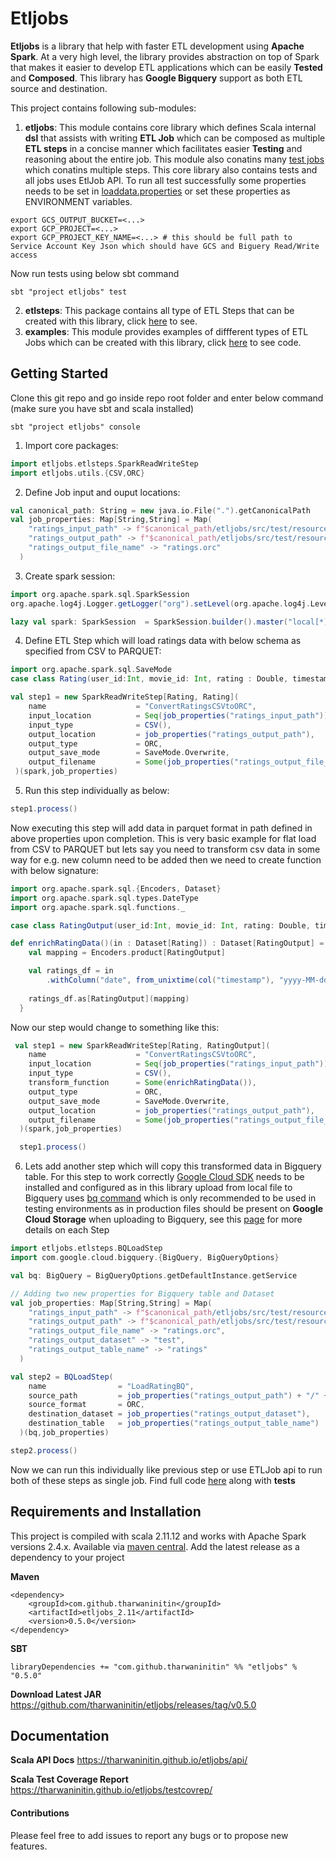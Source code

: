 Etljobs
====

**Etljobs** is a library that help with faster ETL development using **Apache Spark**. At a very high level,
the library provides abstraction on top of Spark that makes it easier to develop ETL applications which can be easily **Tested** and **Composed**. This library has **Google Bigquery** support as both ETL source and destination.

This project contains following sub-modules:

1. **etljobs**:
 This module contains core library which defines Scala internal **dsl** that assists with writing **ETL Job** which can be composed as multiple **ETL steps** in a concise manner which facilitates easier **Testing** and reasoning about the entire job. This module also conatins many [test jobs](etljobs/src/test/scala) which conatins multiple steps. This core library also contains tests and all jobs uses EtlJob API. To run all test successfully some properties needs to be set in [loaddata.properties](etljobs/src/test/resources/loaddata.properties) or set these properties as ENVIRONMENT variables.
 ```shell
 export GCS_OUTPUT_BUCKET=<...>
 export GCP_PROJECT=<...>
 export GCP_PROJECT_KEY_NAME=<...> # this should be full path to Service Account Key Json which should have GCS and Biguery Read/Write access
 ```
 Now run tests using below sbt command
 ```shell
sbt "project etljobs" test
```
2. **etlsteps**:
 This package contains all type of ETL Steps that can be created with this library, click [here](etljobs/src/main/scala/etljobs/etlsteps) to see.
3. **examples**:
 This module provides examples of diffferent types of ETL Jobs which can be created with this library, click [here](examples/src/main/scala/examples) to see code.

## Getting Started
Clone this git repo and go inside repo root folder and enter below command (make sure you have sbt and scala installed)
```shell
sbt "project etljobs" console
```
1. Import core packages:
```scala
import etljobs.etlsteps.SparkReadWriteStep
import etljobs.utils.{CSV,ORC}
```
2. Define Job input and ouput locations:
```scala
val canonical_path: String = new java.io.File(".").getCanonicalPath
val job_properties: Map[String,String] = Map(
    "ratings_input_path" -> f"$canonical_path/etljobs/src/test/resources/input/movies/ratings/*",
    "ratings_output_path" -> f"$canonical_path/etljobs/src/test/resources/output/movies/ratings",
    "ratings_output_file_name" -> "ratings.orc"
  )
```
3. Create spark session:
```scala
import org.apache.spark.sql.SparkSession
org.apache.log4j.Logger.getLogger("org").setLevel(org.apache.log4j.Level.WARN)

lazy val spark: SparkSession  = SparkSession.builder().master("local[*]").getOrCreate()
```
4. Define ETL Step which will load ratings data with below schema as specified from CSV to PARQUET:
```scala
import org.apache.spark.sql.SaveMode
case class Rating(user_id:Int, movie_id: Int, rating : Double, timestamp: Long)

val step1 = new SparkReadWriteStep[Rating, Rating](
    name                    = "ConvertRatingsCSVtoORC",
    input_location          = Seq(job_properties("ratings_input_path")),
    input_type              = CSV(),
    output_location         = job_properties("ratings_output_path"),
    output_type             = ORC,
    output_save_mode        = SaveMode.Overwrite,
    output_filename         = Some(job_properties("ratings_output_file_name"))
 )(spark,job_properties)
```
5. Run this step individually as below:
```scala
step1.process()
```
Now executing this step will add data in parquet format in path defined in above properties upon completion. This is very basic example for flat load from CSV to PARQUET but lets say you need to transform csv data in some way for e.g. new column need to be added then we need to create function with below signature:
```scala
import org.apache.spark.sql.{Encoders, Dataset}
import org.apache.spark.sql.types.DateType
import org.apache.spark.sql.functions._

case class RatingOutput(user_id:Int, movie_id: Int, rating: Double, timestamp: Long, date: java.sql.Date)

def enrichRatingData()(in : Dataset[Rating]) : Dataset[RatingOutput] = {
    val mapping = Encoders.product[RatingOutput]

    val ratings_df = in
        .withColumn("date", from_unixtime(col("timestamp"), "yyyy-MM-dd").cast(DateType))
    
    ratings_df.as[RatingOutput](mapping)
  }
```
Now our step would change to something like this:
```scala
 val step1 = new SparkReadWriteStep[Rating, RatingOutput](
    name                    = "ConvertRatingsCSVtoORC",
    input_location          = Seq(job_properties("ratings_input_path")),
    input_type              = CSV(),
    transform_function      = Some(enrichRatingData()),
    output_type             = ORC,
    output_save_mode        = SaveMode.Overwrite,
    output_location         = job_properties("ratings_output_path"),
    output_filename         = Some(job_properties("ratings_output_file_name"))
  )(spark,job_properties)

  step1.process()
```
6. Lets add another step which will copy this transformed data in Bigquery table. For this step to work correctly [Google Cloud SDK](https://cloud.google.com/sdk/install) needs to be installed and configured as in this library upload from local file to Bigquery uses [bq command](https://cloud.google.com/bigquery/docs/bq-command-line-tool) which is only recommended to be used in testing environments as in production files should be present on **Google Cloud Storage** when uploading to Bigquery, see this [page](etljobs/src/main/scala/etljobs/etlsteps) for more details on each Step
```scala
import etljobs.etlsteps.BQLoadStep
import com.google.cloud.bigquery.{BigQuery, BigQueryOptions}

val bq: BigQuery = BigQueryOptions.getDefaultInstance.getService

// Adding two new properties for Bigquery table and Dataset
val job_properties: Map[String,String] = Map(
    "ratings_input_path" -> f"$canonical_path/etljobs/src/test/resources/input/movies/ratings/*",
    "ratings_output_path" -> f"$canonical_path/etljobs/src/test/resources/output/movies/ratings",
    "ratings_output_file_name" -> "ratings.orc",
    "ratings_output_dataset" -> "test",
    "ratings_output_table_name" -> "ratings"
  )

val step2 = BQLoadStep(
    name                = "LoadRatingBQ",
    source_path         = job_properties("ratings_output_path") + "/" + job_properties("ratings_output_file_name"),
    source_format       = ORC,
    destination_dataset = job_properties("ratings_output_dataset"),
    destination_table   = job_properties("ratings_output_table_name")
  )(bq,job_properties)

step2.process()
```
Now we can run this individually like previous step or use ETLJob api to run both of these steps as single job. Find full code [here](etljobs/src/test/scala/etljob1) along with **tests**


## Requirements and Installation
This project is compiled with scala 2.11.12 and works with Apache Spark versions 2.4.x.
Available via [maven central](https://mvnrepository.com/artifact/com.github.tharwaninitin/etljobs). 
Add the latest release as a dependency to your project

__Maven__
```
<dependency>
    <groupId>com.github.tharwaninitin</groupId>
    <artifactId>etljobs_2.11</artifactId>
    <version>0.5.0</version>
</dependency>
```
__SBT__
```
libraryDependencies += "com.github.tharwaninitin" %% "etljobs" % "0.5.0"
```
__Download Latest JAR__ https://github.com/tharwaninitin/etljobs/releases/tag/v0.5.0


## Documentation

__Scala API Docs__ https://tharwaninitin.github.io/etljobs/api/

__Scala Test Coverage Report__  https://tharwaninitin.github.io/etljobs/testcovrep/

#### Contributions
Please feel free to add issues to report any bugs or to propose new features.
